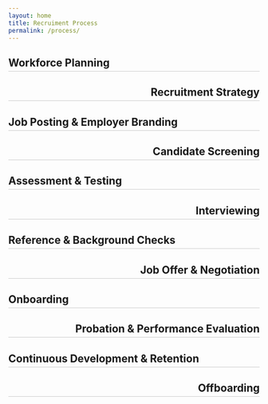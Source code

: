 ```yaml
---
layout: home
title: Recruiment Process
permalink: /process/
---
```





<div style="text-align: left;">
  <h2 style="border-bottom: 1px solid #ccc; padding-bottom: 4px;">Workforce Planning</h2>
</div>

<div style="text-align: right;">
  <h2 style="border-bottom: 1px solid #ccc; padding-bottom: 4px;">Recruitment Strategy</h2>
</div>

<div style="text-align: left;">
  <h2 style="border-bottom: 1px solid #ccc; padding-bottom: 4px;">Job Posting &amp; Employer Branding</h2>
</div>

<div style="text-align: right;">
  <h2 style="border-bottom: 1px solid #ccc; padding-bottom: 4px;">Candidate Screening</h2>
</div>

<div style="text-align: left;">
  <h2 style="border-bottom: 1px solid #ccc; padding-bottom: 4px;">Assessment &amp; Testing</h2>
</div>

<div style="text-align: right;">
  <h2 style="border-bottom: 1px solid #ccc; padding-bottom: 4px;">Interviewing</h2>
</div>

<div style="text-align: left;">
  <h2 style="border-bottom: 1px solid #ccc; padding-bottom: 4px;">Reference &amp; Background Checks</h2>
</div>

<div style="text-align: right;">
  <h2 style="border-bottom: 1px solid #ccc; padding-bottom: 4px;">Job Offer &amp; Negotiation</h2>
</div>

<div style="text-align: left;">
  <h2 style="border-bottom: 1px solid #ccc; padding-bottom: 4px;">Onboarding</h2>
</div>

<div style="text-align: right;">
  <h2 style="border-bottom: 1px solid #ccc; padding-bottom: 4px;">Probation &amp; Performance Evaluation</h2>
</div>

<div style="text-align: left;">
  <h2 style="border-bottom: 1px solid #ccc; padding-bottom: 4px;">Continuous Development &amp; Retention</h2>
</div>

<div style="text-align: right;">
  <h2 style="border-bottom: 1px solid #ccc; padding-bottom: 4px;">Offboarding</h2>
</div>








